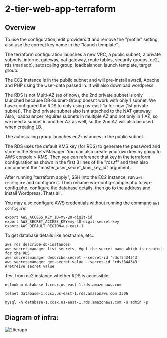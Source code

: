 # 2-tier-web-app-terraform

## Overview

To use the configuration, edit providers.tf and remove the "profile" setting, also use the correct key name in the "launch template".

The terraform configuration launches a new VPC, a public subnet, 2 private subnets, internet gateway, nat gateway, route tables, security groups, ec2, rds (mariadb), autoscaling group, loadbalancer, launch template, target group.

The EC2 instance is in the public subnet and will pre-install awscli, Apache and PHP using the User-data passed in. It will also download wordpress.

The RDS is not Multi-AZ (as of now), the 2nd private subnet is only launched because DB-Subnet-Group doesnt work with only 1 subnet. We have configured the RDS to only using us-east-1a for now (1st private subnet). The 2nd private subnet also isnt attached to the NAT gateway. Also, loadbalancer requires subnets in multiple AZ and not only in 1 AZ, so we need a subnet in another AZ as well, so the 2nd AZ will also be used when creating LB.

The autoscaling group launches ec2 instances in the public subnet.

The RDS uses the default KMS key (for RDS) to generate the password and store in the Secrets Manager. You can also create your own key by going to AWS console > KMS. Then you can reference that key in the terraform configuration as shown in the first 3 lines of file "rds.tf" and then also uncomment the "master_user_secret_kms_key_id" argument.

After running "terraform apply", SSH into the EC2 instance, run `aws configure` and configure it. Then rename wp-config-sample.php to wp-config.php, configure the database details, then go to the address and install Wordpress. Thats all.

You may also configure AWS credentials without running the command `aws configure`:
```
export AWS_ACCESS_KEY_ID=my-20-digit-id
export AWS_SECRET_ACCESS_KEY=my-40-digit-secret-key
export AWS_DEFAULT_REGION=us-east-1
```

To get database details like hostname, etc.:
```
aws rds describe-db-instances  
aws secretsmanager list-secrets  #get the secret name which is created for the RDS
aws secretsmanager describe-secret --secret-id 'rds!3434343'
aws secretsmanager get-secret-value --secret-id 'rds!344343'   #retreive secret value
```

Test from ec2 instance whether RDS is accessible:

`nslookup database-1.ccsx.us-east-1.rds.amazonaws.com`

`telnet database-1.ccsx.us-east-1.rds.amazonaws.com 3306`

`mysql -h database-1.ccsx.us-east-1.rds.amazonaws.com -u admin -p`

## Diagram of infra:
![2tierapp](https://github.com/user-attachments/assets/d355400f-4abe-40b4-bef8-aff2a2bb53f3)



